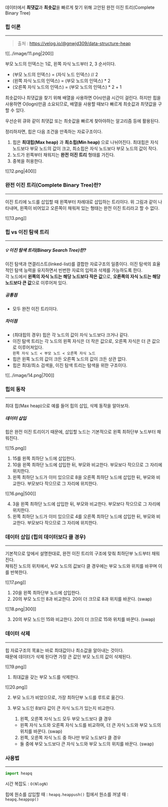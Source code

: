 데이터에서 **최댓값**과 **최솟값**을 빠르게 찾기 위해 고안된 완전 이진 트리(Complete Binary Tree)

### 힙 이론
---
> 출처 : https://velog.io/@gnwjd309/data-structure-heap

![[../image/11.png|200]]

부모 노드의 인덱스는 1로, 왼쪽 자식 노드부터 2, 3 순서이다.

- (부모 노드의 인덱스) = (자식 노드 인덱스) // 2
- (왼쪽 자식 노드의 인덱스) = (부모 노드의 인덱스) * 2
- (오른쪽 자식 노드의 인덱스) = (부모 노드의 인덱스) * 2 + 1

최솟값이나 최댓값을 찾기 위해 배열을 사용하면 Ο(n)만큼 시간이 걸린다.  하지만 힙을 사용하면 O(logn)만큼 소요되므로, 배열을 사용할 때보다 빠르게 최솟값과 최댓값을 구할 수 있다.

우선순위 큐와 같이 최댓값 또는 최솟값을 빠르게 찾아야하는 알고리즘 등에 활용된다.

정리하자면, 힙은 다음 조건을 만족하는 자료구조이다.

1. 힙은 **최대힙(Max heap)** 과 **최소힙(Min heap)** 으로 나뉘어진다. 최대힙은 자식 노드보다 부모 노드의 값이 크고, 최소힙은 자식 노드보다 부모 노드의 값이 작다.
2. 노드가 왼쪽부터 채워지는 **완전 이진 트리** 형태를 가진다.
3. 중복을 허용한다.

![[12.png|400]]


### 완전 이진 트리(Complete Binary Tree)란?
---
이진 트리에 노드를 삽입할 때 왼쪽부터 차례대로 삽입하는 트리이다.  위 그림과 같이 나타내며, 왼쪽이 비어있고 오른쪽이 채워져 있는 형태는 완전 이진 트리라고 할 수 없다.

![[13.png]]

### 힙 vs 이진 탐색 트리
---
##### 💡 이진 탐색 트리(Binary Search Tree)란?

이진 탐색과 연결리스트(linked-list)를 결합한 자료구조의 일종이다.  이진 탐색의 효율적인 탐색 능력을 유지하면서 빈번한 자료의 입력과 삭제를 가능하도록 한다.  
각 노드에서 **왼쪽의 자식 노드는 해당 노드보다 작은 값**으로, **오른쪽의 자식 노드는 해당 노드보다 큰 값**으로 이루어져 있다.

##### 공통점
- 모두 완전 이진 트리이다.
##### 차이점
- (최대힙의 경우) 힙은 각 노드의 값이 자식 노드보다 크거나 같다.
- 이진 탐색 트리는 각 노드의 왼쪽 자식은 더 작은 값으로, 오른쪽 자식은 더 큰 값으로 이루어져있다.  
    `왼쪽 자식 노드 < 부모 노드 < 오른쪽 자식 노드`
- 힙은 왼쪽 노드의 값이 크든 오른쪽 노드의 값이 크든 상관 없다.
- 힙은 최대/최소 검색을, 이진 탐색 트리는 탐색을 위한 구조이다.

![[../image/14.png|700]]

### 힙의 동작
---
최대 힙(Max heap)으로 예를 들어 힙의 삽입, 삭제 동작을 알아보자.
##### 데이터 삽입
힙은 완전 이진 트리이기 때문에, 삽입할 노드는 기본적으로 왼쪽 최하단부 노드부터 채워진다.

![[15.png]]

1. 15를 왼쪽 최하단 노드에 삽입한다.
2. 10을 왼쪽 최하단 노드에 삽입한 뒤, 부모와 비교한다. 부모보다 작으므로 그 자리에 위치한다.
3. 왼쪽 최하단 노드가 이미 있으므로 8을 오른쪽 최하단 노드에 삽입한 뒤, 부모와 비교한다. 부모보다 작으므로 그 자리에 위치한다.

![[16.png|500]]

4. 3을 왼쪽 최하단 노드에 삽입한 뒤, 부모와 비교한다. 부모보다 작으므로 그 자리에 위치한다.
5. 왼쪽 최하단 노드가 이미 있으므로 4를 오른쪽 최하단 노드에 삽입한 뒤, 부모와 비교한다. 부모보다 작으므로 그 자리에 위치한다.

### 데이터 삽입 (힙의 데이터보다 클 경우)
---
기본적으로 앞에서 설명한대로, 완전 이진 트리의 구조에 맞춰 최하단부 노드부터 채워진다.  
채워진 노드의 위치에서, 부모 노드의 값보다 클 경우에는 부모 노드와 위치를 바꾸며 이를 반복한다.

![[17.png]]

1. 20을 왼쪽 최하단부 노드에 삽입한다.
2. 20의 부모 노드인 8과 비교한다. 20이 더 크므로 8과 위치를 바꾼다. (swap)

![[18.png|300]]

3. 20의 부모 노드인 15와 비교한다. 20이 더 크므로 15와 위치를 바꾼다. (swap)

### 데이터 삭제
---
힙 자료구조의 목표는 바로 최대값이나 최소값을 알아내는 것이다.  
때문에 데이터가 삭제 된다면 가장 큰 값인 부모 노드의 값이 삭제된다.

![[19.png]]

1. 최대값을 갖는 부모 노드를 삭제한다.

![[20.png]]

2. 부모 노드가 비었으므로, 가장 최하단부 노드를 루트로 옮긴다.
3. 부모 노드인 8보다 값이 큰 자식 노드가 있는지 비교한다.  
    1) 왼쪽, 오른쪽 자식 노드 모두 부모 노드보다 클 경우
    
    - 왼쪽 자식 노드와 오른쪽 자식 노드를 비교하여, 더 큰 자식 노드와 부모 노드의 위치를 바꾼다. (swap)
    
    2) 왼쪽, 오른쪽 자식 노드 중 하나만 부모 노드보다 클 경우
    - 둘 중에 부모 노드보다 큰 자식 노드와 부모 노드의 위치를 바꾼다. (swap)


### 사용법
---
``` python
import heapq
```

시간 복잡도 : `O(NlogN)`

힙에 원소를 삽입할 때 : `heapq.heappush()`
힙에서 원소를 꺼낼 때 : `heapq.heappop()`
